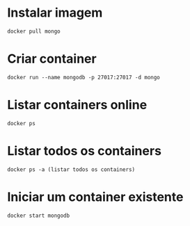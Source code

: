 # Instalar imagem
```
docker pull mongo
```

# Criar container
```
docker run --name mongodb -p 27017:27017 -d mongo
```

# Listar containers online
```
docker ps
```

# Listar todos os containers
```
docker ps -a (listar todos os containers)
```

# Iniciar um container existente
```
docker start mongodb
```